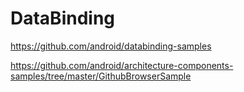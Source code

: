 # DataBinding

https://github.com/android/databinding-samples

https://github.com/android/architecture-components-samples/tree/master/GithubBrowserSample